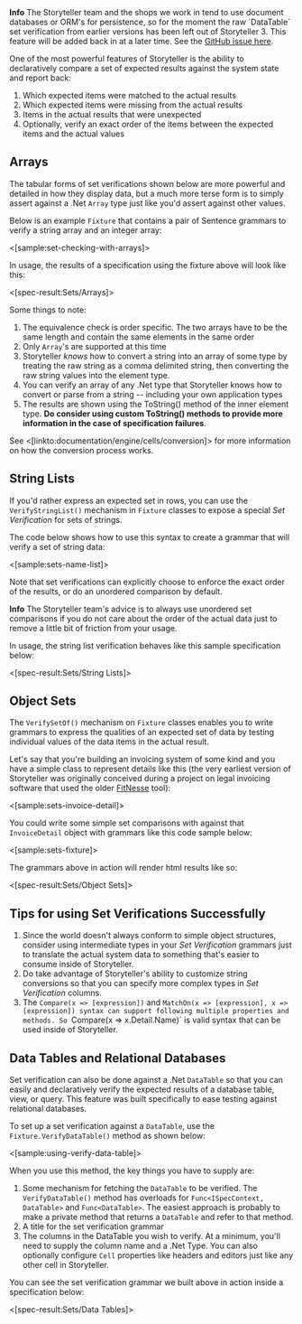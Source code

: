 <!--Title:Verifying Sets-->
<!--Url:sets-->

<div class="alert alert-info" role="alert"><strong>Info</strong> The Storyteller team and the shops we work in tend to use document databases or ORM's for persistence, so for the moment the raw `DataTable` set verification from earlier versions has been left out of Storyteller 3. This feature will be added back in at a later time. See the <a href="https://github.com/DarthFubuMVC/StoryTeller2/issues/67">GitHub issue here</a>.</div>


One of the most powerful features of Storyteller is the ability to declaratively compare a set of expected results against the system state and report back:

1. Which expected items were matched to the actual results
1. Which expected items were missing from the actual results
1. Items in the actual results that were unexpected
1. Optionally, verify an exact order of the items between the expected items and the actual values

## Arrays

The tabular forms of set verifications shown below are more powerful and detailed in how they display data, but a much more terse form is to simply assert against a .Net `Array` type just like you'd assert against other values.

Below is an example `Fixture` that contains a pair of Sentence grammars to verify a string array and an integer array:

<[sample:set-checking-with-arrays]>

In usage, the results of a specification using the fixture above will look like this:

<[spec-result:Sets/Arrays]>

Some things to note:
1. The equivalence check is order specific. The two arrays have to be the same length and contain the same elements in the same order
1. Only `Array`'s are supported at this time
1. Storyteller _knows_ how to convert a string into an array of some type by treating the raw string as a comma delimited string, then converting the raw string values into the element type.
1. You can verify an array of any .Net type that Storyteller knows how to convert or parse from a string -- including your own application types
1. The results are shown using the ToString() method of the inner element type. **Do consider using custom ToString() methods to provide more information in the case of specification failures**.

See <[linkto:documentation/engine/cells/conversion]> for more information on how the conversion process works.


## String Lists

If you'd rather express an expected set in rows, you can use the `VerifyStringList()` mechanism in `Fixture` classes to expose a special _Set Verification_ for sets of strings.

The code below shows how to use this syntax to create a grammar that will verify a set of string data:

<[sample:sets-name-list]>

Note that set verifications can explicitly choose to enforce the exact order of the results, or do an unordered comparison by default. 

<div class="alert alert-info" role="alert"><strong>Info</strong> The Storyteller team's advice is to always use unordered set comparisons if you do not care about the order of the actual data just to remove a little bit of friction from your usage.</div>

In usage, the string list verification behaves like this sample specification below:

<[spec-result:Sets/String Lists]>


## Object Sets

The `VerifySetOf()` mechanism on `Fixture` classes enables you to write grammars to express the qualities of an expected set of data by testing individual values of the data items in the actual result.

Let's say that you're building an invoicing system of some kind and you have a simple class to represent details like this (the very earliest version of Storyteller was originally conceived during a project on legal invoicing software that used the older [FitNesse](http://fitnesse.org) tool):

<[sample:sets-invoice-detail]>

You could write some simple set comparisons with against that `InvoiceDetail` object with grammars like this code sample below:

<[sample:sets-fixture]>

The grammars above in action will render html results like so:

<[spec-result:Sets/Object Sets]>

## Tips for using Set Verifications Successfully

1. Since the world doesn't always conform to simple object structures, consider using intermediate types in your _Set Verification_ grammars just to translate the actual system data to something that's easier to consume inside of Storyteller.
1. Do take advantage of Storyteller's ability to customize string conversions so that you can specify more complex types in _Set Verification_ columns.
1. The `Compare(x => [expression])` and `MatchOn(x => [expression], x => [expression]) syntax can support following multiple properties and methods. So `Compare(x => x.Detail.Name)` is valid syntax that can be used inside of Storyteller. 


## Data Tables and Relational Databases

Set verification can also be done against a .Net `DataTable` so that you can easily and declaratively verify the expected
results of a database table, view, or query. This feature was built specifically to ease testing against relational databases.

To set up a set verification against a `DataTable`, use the `Fixture.VerifyDataTable()` method as shown below:

<[sample:using-verify-data-table]> 

When you use this method, the key things you have to supply are:

1. Some mechanism for fetching the `DataTable` to be verified. The `VerifyDataTable()` method has overloads for `Func<ISpecContext, DataTable>` and 
   `Func<DataTable>`. The easiest approach is probably to make a private method that returns a `DataTable` and refer to that method.
1. A title for the set verification grammar
1. The columns in the DataTable you wish to verify. At a minimum, you'll need to supply the column name and a .Net Type. You can also optionally 
   configure `Cell` properties like headers and editors just like any other cell in Storyteller.


You can see the set verification grammar we built above in action inside a specification below:

<[spec-result:Sets/Data Tables]>